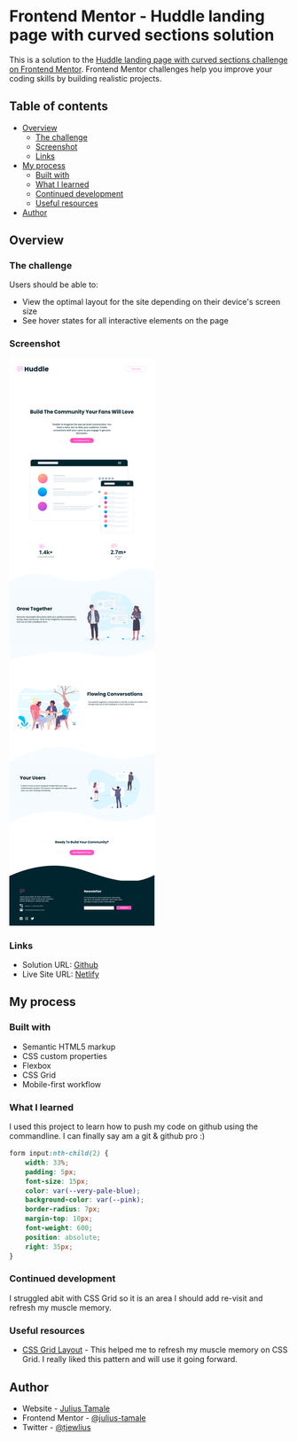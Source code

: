 # Frontend Mentor - Huddle landing page with curved sections solution

This is a solution to the [Huddle landing page with curved sections challenge on Frontend Mentor](https://www.frontendmentor.io/challenges/huddle-landing-page-with-curved-sections-5ca5ecd01e82137ec91a50f2). Frontend Mentor challenges help you improve your coding skills by building realistic projects. 

## Table of contents

- [Overview](#overview)
  - [The challenge](#the-challenge)
  - [Screenshot](#screenshot)
  - [Links](#links)
- [My process](#my-process)
  - [Built with](#built-with)
  - [What I learned](#what-i-learned)
  - [Continued development](#continued-development)
  - [Useful resources](#useful-resources)
- [Author](#author)


## Overview

### The challenge

Users should be able to:

- View the optimal layout for the site depending on their device's screen size
- See hover states for all interactive elements on the page

### Screenshot

![](images/huddle-screenshot.png)



### Links

- Solution URL: [Github](https://github.com/julius-tamale/huddleLandingPageWithCurvedSections)
- Live Site URL: [Netlify](fmhuddle-landing-page.netlify.app)

## My process

### Built with

- Semantic HTML5 markup
- CSS custom properties
- Flexbox
- CSS Grid
- Mobile-first workflow

### What I learned

I used this project to learn how to push my code on github using the commandline. I can finally say am a git & github pro :)

```css
form input:nth-child(2) {
    width: 33%;
    padding: 5px;
    font-size: 15px;
    color: var(--very-pale-blue);
    background-color: var(--pink);
    border-radius: 7px;
    margin-top: 10px;
    font-weight: 600;
    position: absolute;
    right: 35px;
}

```



### Continued development

I struggled abit with CSS Grid so it is an area I should add re-visit and refresh my muscle memory.


### Useful resources

- [CSS Grid Layout](https://www.w3schools.com/css/css_grid.asp) - This helped me to refresh my muscle memory on CSS Grid. I really liked this pattern and will use it going forward.

## Author

- Website - [Julius Tamale](https://julius-tamale.netlify.app)
- Frontend Mentor - [@julius-tamale](https://www.frontendmentor.io/profile/yourusername)
- Twitter - [@tjewlius](https://www.twitter.com/tjewlius)
